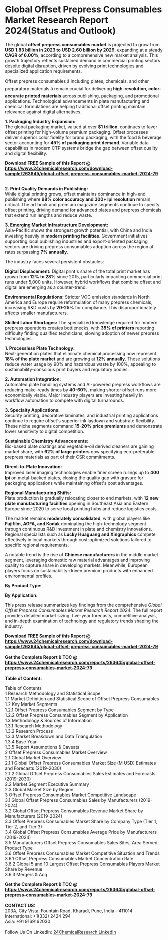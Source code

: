 <h1>Global Offset Prepress Consumables Market Research Report 2024(Status and Outlook)</h1><p>The global <strong>offset prepress consumables market</strong> is projected to grow from <strong>USD 1.83 billion in 2023 to USD 2.60 billion by 2029</strong>, expanding at a steady <strong>CAGR of 6.00%</strong>, according to a comprehensive new market analysis. This growth trajectory reflects sustained demand in commercial printing sectors despite digital disruption, driven by evolving print technologies and specialized application requirements.</p><p>Offset prepress consumables â including plates, chemicals, and other preparatory materials â remain crucial for delivering <strong>high-resolution, color-accurate printed materials</strong> across publishing, packaging, and promotional applications. Technological advancements in plate manufacturing and chemical formulations are helping traditional offset printing maintain relevance against digital alternatives.</p><p><strong>1. Packaging Industry Expansion:</strong><br>
The global packaging market, valued at over <strong>$1 trillion</strong>, continues to favor offset printing for high-volume premium packaging. Offset processes deliver superior color fidelity for brand packaging, with the food &amp; beverage sector accounting for <strong>45% of packaging print demand</strong>. Variable data capabilities in modern CTP systems bridge the gap between offset quality and digital flexibility.</p><div><b>Download FREE Sample of this Report @ 
            <a href="https://www.24chemicalresearch.com/download-sample/263645/global-offset-prepress-consumables-market-2024-79">
            https://www.24chemicalresearch.com/download-sample/263645/global-offset-prepress-consumables-market-2024-79</a></b></div><br><p><strong>2. Print Quality Demands in Publishing:</strong><br>
While digital printing grows, offset maintains dominance in high-end publishing where <strong>98% color accuracy and 300+ lpi resolution</strong> remain critical. The art book and premium magazine segments continue to specify offset printing, driving demand for advanced plates and prepress chemicals that extend run lengths and reduce waste.</p><p><strong>3. Emerging Market Infrastructure Development:</strong><br>
Asia-Pacific shows the strongest growth potential, with China and India investing heavily in <strong>modern printing facilities</strong>. Government initiatives supporting local publishing industries and export-oriented packaging sectors are driving prepress consumables adoption across the region at rates surpassing <strong>7% annually</strong>.</p><p>The industry faces several persistent obstacles:</p><p><strong>Digital Displacement:</strong> Digital print's share of the total print market has grown from <strong>12% to 28%</strong> since 2015, particularly impacting commercial print runs under 5,000 units. However, hybrid workflows that combine offset and digital are emerging as a counter-trend.</p><p><strong>Environmental Regulations:</strong> Stricter VOC emission standards in North America and Europe require reformulation of many prepress chemicals, increasing R&amp;D costs by <strong>20-25%</strong> for compliance. This disproportionately affects smaller manufacturers.</p><p><strong>Skilled Labor Shortages:</strong> The specialized knowledge required for modern prepress operations creates bottlenecks, with <strong>35% of printers</strong> reporting difficulty finding qualified technicians, slowing adoption of newer prepress technologies.</p><p><strong>1. Processless Plate Technology:</strong><br>
Next-generation plates that eliminate chemical processing now represent <strong>18% of the plate market</strong> and are growing at <strong>12% annually</strong>. These solutions reduce water usage by 90% and hazardous waste by 100%, appealing to sustainability-conscious print buyers and regulatory bodies.</p><p><strong>2. Automation Integration:</strong><br>
Automated plate handling systems and AI-powered prepress workflows are reducing make-ready times by <strong>40-60%</strong>, making shorter offset runs more economically viable. Major industry players are investing heavily in workflow automation to compete with digital turnarounds.</p><p><strong>3. Specialty Applications:</strong><br>
Security printing, decorative laminates, and industrial printing applications continue to require offset's superior ink laydown and substrate flexibility. These niche segments command <strong>15-20% price premiums</strong> and demonstrate lower sensitivity to digital competition.</p><p><strong>Sustainable Chemistry Advancements:</strong><br>
    Bio-based plate coatings and vegetable-oil derived cleaners are gaining market share, with <strong>62% of large printers</strong> now specifying eco-preferable prepress materials as part of their CSR commitments.</p><p><strong>Direct-to-Plate Innovation:</strong><br>
    Improved laser imaging technologies enable finer screen rulings up to <strong>400 lpi</strong> on metal-backed plates, closing the quality gap with gravure for packaging applications while maintaining offset's cost advantages.</p><p><strong>Regional Manufacturing Shifts:</strong><br>
    Plate production is gradually relocating closer to end markets, with <strong>12 new plate manufacturing facilities</strong> opening in Southeast Asia and Eastern Europe since 2020 to serve local printing hubs and reduce logistics costs.</p><p>The market remains <strong>moderately consolidated</strong>, with global players like <strong>Fujifilm, AGFA, and Kodak</strong> dominating the high-technology segment through continuous R&amp;D investment in plate and chemistry innovations. Regional specialists such as <strong>Lucky Huaguang and Xingraphics</strong> compete effectively in local markets through cost-optimized solutions tailored to specific regional requirements.</p><p>A notable trend is the rise of <strong>Chinese manufacturers</strong> in the middle market segment, leveraging domestic raw material advantages and improving quality to capture share in developing markets. Meanwhile, European players focus on sustainability-driven premium products with enhanced environmental profiles.</p><p><strong>By Product Type:</strong></p><p><strong>By Application:</strong></p><p>This press release summarizes key findings from the comprehensive <em>Global Offset Prepress Consumables Market Research Report 2024</em>. The full report provides detailed market sizing, five-year forecasts, competitive analysis, and in-depth examination of technology and regulatory trends shaping the industry.</p><div><b>Download FREE Sample of this Report @ 
            <a href="https://www.24chemicalresearch.com/download-sample/263645/global-offset-prepress-consumables-market-2024-79">
            https://www.24chemicalresearch.com/download-sample/263645/global-offset-prepress-consumables-market-2024-79</a></b></div><br><div><b>Get the Complete Report & TOC @ 
            <a href="https://www.24chemicalresearch.com/reports/263645/global-offset-prepress-consumables-market-2024-79">
            https://www.24chemicalresearch.com/reports/263645/global-offset-prepress-consumables-market-2024-79</a></b></div><br>
            <b>Table of Content:</b><p>Table of Contents<br />
1 Research Methodology and Statistical Scope<br />
1.1 Market Definition and Statistical Scope of Offset Prepress Consumables<br />
1.2 Key Market Segments<br />
1.2.1 Offset Prepress Consumables Segment by Type<br />
1.2.2 Offset Prepress Consumables Segment by Application<br />
1.3 Methodology & Sources of Information<br />
1.3.1 Research Methodology<br />
1.3.2 Research Process<br />
1.3.3 Market Breakdown and Data Triangulation<br />
1.3.4 Base Year<br />
1.3.5 Report Assumptions & Caveats<br />
2 Offset Prepress Consumables Market Overview<br />
2.1 Global Market Overview<br />
2.1.1 Global Offset Prepress Consumables Market Size (M USD) Estimates and Forecasts (2019-2030)<br />
2.1.2 Global Offset Prepress Consumables Sales Estimates and Forecasts (2019-2030)<br />
2.2 Market Segment Executive Summary<br />
2.3 Global Market Size by Region<br />
3 Offset Prepress Consumables Market Competitive Landscape<br />
3.1 Global Offset Prepress Consumables Sales by Manufacturers (2019-2024)<br />
3.2 Global Offset Prepress Consumables Revenue Market Share by Manufacturers (2019-2024)<br />
3.3 Offset Prepress Consumables Market Share by Company Type (Tier 1, Tier 2, and Tier 3)<br />
3.4 Global Offset Prepress Consumables Average Price by Manufacturers (2019-2024)<br />
3.5 Manufacturers Offset Prepress Consumables Sales Sites, Area Served, Product Type<br />
3.6 Offset Prepress Consumables Market Competitive Situation and Trends<br />
3.6.1 Offset Prepress Consumables Market Concentration Rate<br />
3.6.2 Global 5 and 10 Largest Offset Prepress Consumables Players Market Share by Revenue<br />
3.6.3 Mergers & Acq</p><div><b>Get the Complete Report & TOC @ 
            <a href="https://www.24chemicalresearch.com/reports/263645/global-offset-prepress-consumables-market-2024-79">
            https://www.24chemicalresearch.com/reports/263645/global-offset-prepress-consumables-market-2024-79</a></b></div><br><b>CONTACT US:</b><br>
            203A, City Vista, Fountain Road, Kharadi, Pune, India - 411014<br>
            International: +1(332) 2424 294<br>
            Asia: +91 9169162030 <br><br>
            Follow Us On LinkedIn: <a href="https://www.linkedin.com/company/24chemicalresearch/">24ChemicalResearch LinkedIn</a>